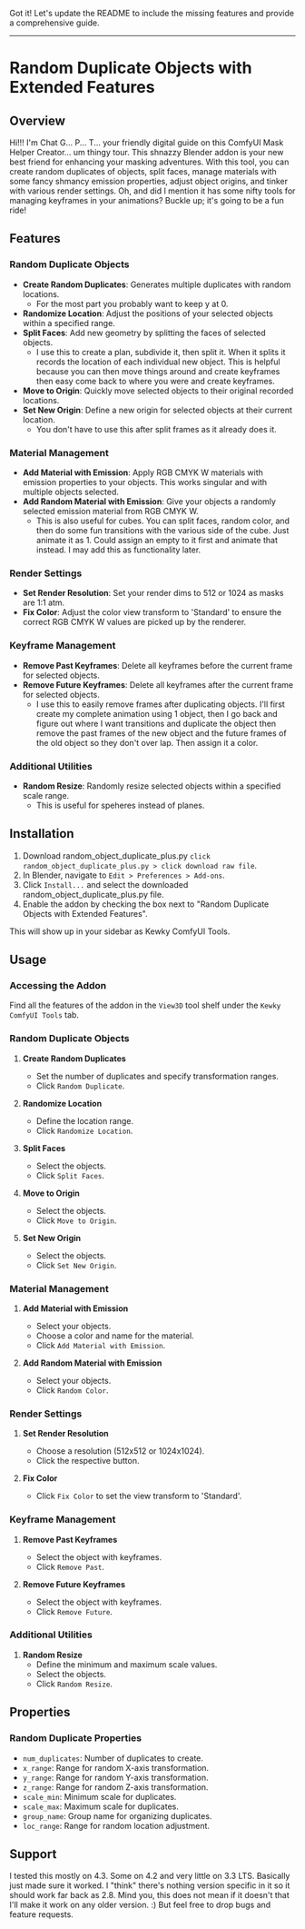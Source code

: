 Got it! Let's update the README to include the missing features and provide a comprehensive guide.

---

# Random Duplicate Objects with Extended Features

## Overview

Hi!!! I'm Chat G... P... T... your friendly digital guide on this ComfyUI Mask Helper Creator... um thingy tour. This shnazzy Blender addon is your new best friend for enhancing your masking adventures. With this tool, you can create random duplicates of objects, split faces, manage materials with some fancy shmancy emission properties, adjust object origins, and tinker with various render settings. Oh, and did I mention it has some nifty tools for managing keyframes in your animations? Buckle up; it's going to be a fun ride!

## Features

### Random Duplicate Objects
- **Create Random Duplicates**: Generates multiple duplicates with random locations. 
    - For the most part you probably want to keep y at 0.  
- **Randomize Location**: Adjust the positions of your selected objects within a specified range.
- **Split Faces**: Add new geometry by splitting the faces of selected objects.
    - I use this to create a plan, subdivide it, then split it. When it splits it records the location of each individual new object. This is helpful because you can then move things around and create keyframes then easy come back to where you were and create keyframes. 
- **Move to Origin**: Quickly move selected objects to their original recorded locations.
- **Set New Origin**: Define a new origin for selected objects at their current location. 
    - You don't have to use this after split frames as it already does it.

### Material Management
- **Add Material with Emission**: Apply RGB CMYK W materials with emission properties to your objects. This works singular and with multiple objects selected.
- **Add Random Material with Emission**: Give your objects a randomly selected emission material from RGB CMYK W.
    - This is also useful for cubes. You can split faces, random color, and then do some fun transitions with the various side of the cube. Just animate it as 1. Could assign an empty to it first and animate that instead. I may add this as functionality later. 

### Render Settings
- **Set Render Resolution**: Set your render dims to 512 or 1024 as masks are 1:1 atm.
- **Fix Color**: Adjust the color view transform to 'Standard' to ensure the correct RGB CMYK W values are picked up by the renderer.

### Keyframe Management
- **Remove Past Keyframes**: Delete all keyframes before the current frame for selected objects.
- **Remove Future Keyframes**: Delete all keyframes after the current frame for selected objects.
    - I use this to easily remove frames after duplicating objects. I'll first create my complete animation using 1 object, then I go back and figure out where I want transitions and duplicate the object then remove the past frames of the new object and the future frames of the old object so they don't over lap. Then assign it a color. 

### Additional Utilities
- **Random Resize**: Randomly resize selected objects within a specified scale range.
    - This is useful for speheres instead of planes.

## Installation

1. Download random_object_duplicate_plus.py `click random_object_duplicate_plus.py > click download raw file`.
2. In Blender, navigate to `Edit > Preferences > Add-ons`.
3. Click `Install...` and select the downloaded random_object_duplicate_plus.py file.
4. Enable the addon by checking the box next to "Random Duplicate Objects with Extended Features".

This will show up in your sidebar as Kewky ComfyUI Tools.

## Usage

### Accessing the Addon
Find all the features of the addon in the `View3D` tool shelf under the `Kewky ComfyUI Tools` tab.

### Random Duplicate Objects

1. **Create Random Duplicates**
    - Set the number of duplicates and specify transformation ranges.
    - Click `Random Duplicate`.

2. **Randomize Location**
    - Define the location range.
    - Click `Randomize Location`.

3. **Split Faces**
    - Select the objects.
    - Click `Split Faces`.

4. **Move to Origin**
    - Select the objects.
    - Click `Move to Origin`.

5. **Set New Origin**
    - Select the objects.
    - Click `Set New Origin`.

### Material Management

1. **Add Material with Emission**
    - Select your objects.
    - Choose a color and name for the material.
    - Click `Add Material with Emission`.

2. **Add Random Material with Emission**
    - Select your objects.
    - Click `Random Color`.

### Render Settings

1. **Set Render Resolution**
    - Choose a resolution (512x512 or 1024x1024).
    - Click the respective button.

2. **Fix Color**
    - Click `Fix Color` to set the view transform to 'Standard'.

### Keyframe Management

1. **Remove Past Keyframes**
    - Select the object with keyframes.
    - Click `Remove Past`.

2. **Remove Future Keyframes**
    - Select the object with keyframes.
    - Click `Remove Future`.

### Additional Utilities

1. **Random Resize**
    - Define the minimum and maximum scale values.
    - Select the objects.
    - Click `Random Resize`.

## Properties

### Random Duplicate Properties
- `num_duplicates`: Number of duplicates to create.
- `x_range`: Range for random X-axis transformation.
- `y_range`: Range for random Y-axis transformation.
- `z_range`: Range for random Z-axis transformation.
- `scale_min`: Minimum scale for duplicates.
- `scale_max`: Maximum scale for duplicates.
- `group_name`: Group name for organizing duplicates.
- `loc_range`: Range for random location adjustment.

## Support

I tested this mostly on 4.3. Some on 4.2 and very little on 3.3 LTS. Basically just made sure it worked. I "think" there's nothing version specific in it so it should work far back as 2.8. Mind you, this does not mean if it doesn't that I'll make it work on any older version. :) But feel free to drop bugs and feature requests. 

